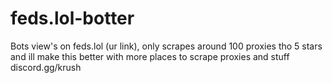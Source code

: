 # feds.lol-botter

Bots view's on feds.lol (ur link), only scrapes around 100 proxies tho 5 stars and ill make this better with more places to scrape proxies and stuff discord.gg/krush
